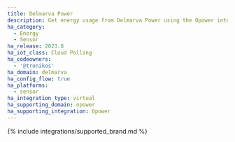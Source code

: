 ```yaml
---
title: Delmarva Power
description: Get energy usage from Delmarva Power using the Opower integration
ha_category:
  - Energy
  - Sensor
ha_release: 2023.8
ha_iot_class: Cloud Polling
ha_codeowners:
  - '@tronikos'
ha_domain: delmarva
ha_config_flow: true
ha_platforms:
  - sensor
ha_integration_type: virtual
ha_supporting_domain: opower
ha_supporting_integration: Opower
---
```


{% include integrations/supported_brand.md %}
